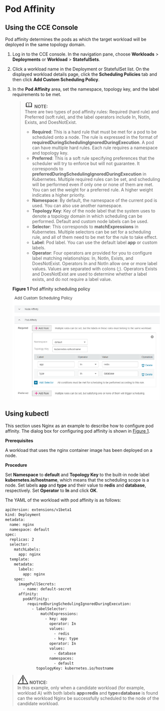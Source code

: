 # Pod Affinity<a name="cce_01_0233"></a>

## Using the CCE Console<a name="section085916413596"></a>

Pod affinity determines the pods as which the target workload will be deployed in the same topology domain.

1.  Log in to the CCE console. In the navigation pane, choose  **Workloads**  \>  **Deployments**  or  **Workload**  \>  **StatefulSets**.
2.  Click a workload name in the Deployment or StatefulSet list. On the displayed workload details page, click the  **Scheduling Policies**  tab and then click  **Add Custom Scheduling Policy**.
3.  In the  **Pod Affinity**  area, set the namespace, topology key, and the label requirements to be met.

    >![](public_sys-resources/icon-note.gif) **NOTE:**   
    >There are two types of pod affinity rules: Required \(hard rule\) and Preferred \(soft rule\), and the label operators include In, NotIn, Exists, and DoesNotExist.  
    >-   **Required**: This is a hard rule that must be met for a pod to be scheduled onto a node. The rule is expressed in the format of  **requiredDuringSchedulingIgnoredDuringExecution**. A pod can have multiple hard rules. Each rule requires a namespace and topology key.  
    >-   **Preferred**: This is a soft rule specifying preferences that the scheduler will try to enforce but will not guarantee. It corresponds to  **preferredDuringSchedulingIgnoredDuringExecution**  in Kubernetes. Multiple required rules can be set, and scheduling will be performed even if only one or none of them are met. You can set the weight for a preferred rule. A higher weight indicates a higher priority.  
    >-   **Namespace**: By default, the namespace of the current pod is used. You can also use another namespace.  
    >-   **Topology Key**: Key of the node label that the system uses to denote a topology domain in which scheduling can be performed. Default and custom node labels can be used.  
    >-   **Selector**: This corresponds to  **matchExpressions**  in Kubernetes. Multiple selectors can be set for a scheduling rule, and all of them need to be met for the rule to take effect.  
    >-   **Label**: Pod label. You can use the default label  **app**  or custom labels.  
    >-   **Operator**: Four operators are provided for you to configure label matching relationships: In, NotIn, Exists, and DoesNotExist. Operators In and NotIn allow one or more label values. Values are separated with colons \(;\). Operators Exists and DoesNotExist are used to determine whether a label exists, and do not require a label value.  

    **Figure  1**  Pod affinity scheduling policy<a name="fig18642839164"></a>  
    ![](figures/pod-affinity-scheduling-policy.png "pod-affinity-scheduling-policy")


## Using kubectl<a name="section69149192383"></a>

This section uses Nginx as an example to describe how to configure pod affinity. The dialog box for configuring pod affinity is shown in  [Figure 1](#fig18642839164).

**Prerequisites**

A workload that uses the nginx container image has been deployed on a node.

**Procedure**

Set  **Namespace**  to  **default**  and  **Topology Key**  to the built-in node label  **kubernetes.io/hostname**, which means that the scheduling scope is a node. Set labels  **app**  and  **type**  and their value to  **redis**  and  **database**, respectively. Set  **Operator**  to  **In**  and click  **OK**.

The YAML of the workload with pod affinity is as follows:

```
apiVersion: extensions/v1beta1
kind: Deployment
metadata:
  name: nginx
  namespace: default
spec:
  replicas: 2
  selector:
    matchLabels:
      app: nginx
  template:
    metadata:
      labels:
        app: nginx
    spec:
      imagePullSecrets:
        - name: default-secret
      affinity:
        podAffinity:
          requiredDuringSchedulingIgnoredDuringExecution:
            - labelSelector:
                matchExpressions:
                  - key: app
                    operator: In
                    values:
                      - redis
                      - key: type
                    operator: In
                    values:
                      - database
                    namespaces:
                      - default
              topologyKey: kubernetes.io/hostname
```

>![](public_sys-resources/icon-notice.gif) **NOTICE:**   
>In this example, only when a candidate workload \(for example, workload A\) with both labels  **app=redis**  and  **type=database**  is found can the workload Nginx be successfully scheduled to the node of the candidate workload.  

